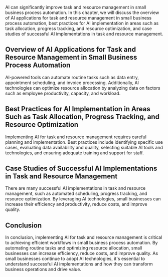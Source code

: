 
AI can significantly improve task and resource management in small business process automation. In this chapter, we will discuss the overview of AI applications for task and resource management in small business process automation, best practices for AI implementation in areas such as task allocation, progress tracking, and resource optimization, and case studies of successful AI implementations in task and resource management.

Overview of AI Applications for Task and Resource Management in Small Business Process Automation
-------------------------------------------------------------------------------------------------

AI-powered tools can automate routine tasks such as data entry, appointment scheduling, and invoice processing. Additionally, AI technologies can optimize resource allocation by analyzing data on factors such as employee productivity, capacity, and workload.

Best Practices for AI Implementation in Areas Such as Task Allocation, Progress Tracking, and Resource Optimization
-------------------------------------------------------------------------------------------------------------------

Implementing AI for task and resource management requires careful planning and implementation. Best practices include identifying specific use cases, evaluating data availability and quality, selecting suitable AI tools and technologies, and ensuring adequate training and support for staff.

Case Studies of Successful AI Implementations in Task and Resource Management
-----------------------------------------------------------------------------

There are many successful AI implementations in task and resource management, such as automated scheduling, progress tracking, and resource optimization. By leveraging AI technologies, small businesses can increase their efficiency and productivity, reduce costs, and improve quality.

Conclusion
----------

In conclusion, implementing AI for task and resource management is critical to achieving efficient workflows in small business process automation. By automating routine tasks and optimizing resource allocation, small businesses can increase efficiency, reduce costs, and improve quality. As small businesses continue to adopt AI technologies, it's essential to understand successful AI implementations and how they can transform business operations and drive value.

